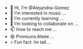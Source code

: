 - 👋 Hi, I’m @Alejandra-Gomez
- 👀 I’m interested in music ...
- 🌱 I’m currently learning ...
- 💞️ I’m looking to collaborate on ...
- 📫 How to reach me ...
- 😄 Pronouns:Aleee ...
- ⚡ Fun fact: Im tall...

<!---
AleGomez15/Alejandra-Gomez is a ✨ special ✨ repository because its `README.md` (this file) appears on your GitHub profile.
You can click the Preview link to take a look at your changes.
--->
